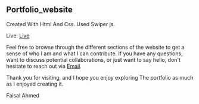 ## Portfolio_website

Created With Html And Css. Used Swiper js.

Live: [Live](https://faisal-ahmed-dev.github.io/Portfolio_website/)

Feel free to browse through the different sections of the website to get a sense of who I am and what I can contribute. If you have any questions, want to discuss potential collaborations, or just want to say hello, don't hesitate to reach out via [Email](faisalksabd999@gmail.com).

Thank you for visiting, and I hope you enjoy exploring The portfolio as much as I enjoyed creating it.

Faisal Ahmed



